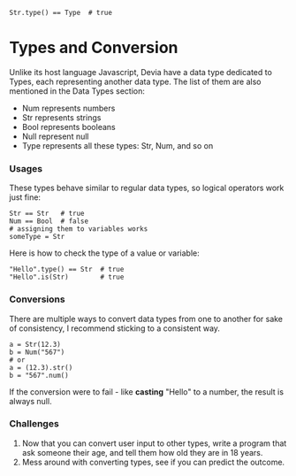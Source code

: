 ```
Str.type() == Type  # true
```

# Types and Conversion

Unlike its host language Javascript, Devia have a data type dedicated to Types, each representing another data type. The list of them are also mentioned in the Data Types section:
- Num represents numbers
- Str represents strings
- Bool represents booleans
- Null represent null
- Type represents all these types: Str, Num, and so on

### Usages
These types behave similar to regular data types, so logical operators work just fine:
```
Str == Str   # true
Num == Bool  # false
# assigning them to variables works
someType = Str
```

Here is how to check the type of a value or variable:
```
"Hello".type() == Str  # true
"Hello".is(Str)        # true
```

### Conversions
There are multiple ways to convert data types from one to another for sake of consistency, I recommend sticking to a consistent way.

```
a = Str(12.3)
b = Num("567")
# or
a = (12.3).str()
b = "567".num()
```
If the conversion were to fail - like **casting** "Hello" to a number, the result is always null.

### Challenges
1. Now that you can convert user input to other types, write a program that ask someone their age, and tell them how old they are in 18 years.
2. Mess around with converting types, see if you can predict the outcome.






